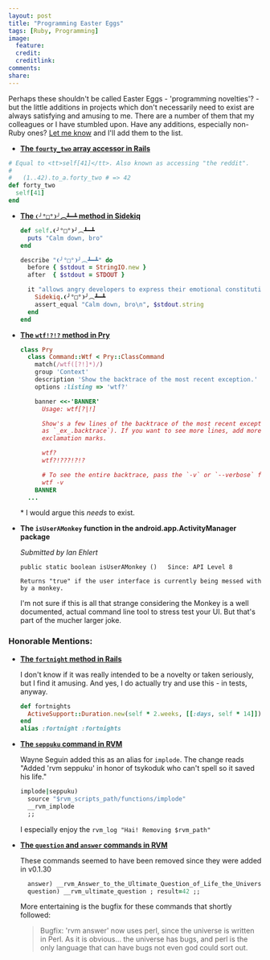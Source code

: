 ```yaml
---
layout: post
title: "Programming Easter Eggs"
tags: [Ruby, Programming]
image:
  feature:
  credit: 
  creditlink: 
comments: 
share: 
---
```


Perhaps these shouldn't be called Easter Eggs - 'programming novelties'? - but the little additions
in projects which don't necessarily need to exist are always satisfying and amusing to me. 
There are a number of them that my colleagues or I have stumbled upon. Have any additions,
especially non-Ruby ones? [Let me know][2] and I'll add them to the list. 

* **[The `fourty_two` array accessor in Rails][3]**

```ruby
# Equal to <tt>self[41]</tt>. Also known as accessing "the reddit".
#
#   (1..42).to_a.forty_two # => 42
def forty_two
  self[41]
end
```

* **[The `❨╯°□°❩╯︵┻━┻` method in Sidekiq][4]**

  ~~~ruby
  def self.❨╯°□°❩╯︵┻━┻
    puts "Calm down, bro"
  end

  describe "❨╯°□°❩╯︵┻━┻" do
    before { $stdout = StringIO.new }
    after  { $stdout = STDOUT }

    it "allows angry developers to express their emotional constitution and remedies it" do
      Sidekiq.❨╯°□°❩╯︵┻━┻
      assert_equal "Calm down, bro\n", $stdout.string
    end
  end
  ~~~
* **[The `wtf!?!?` method in Pry][5]**

  ~~~ruby
  class Pry
    class Command::Wtf < Pry::ClassCommand
      match(/wtf([?!]*)/)
      group 'Context'
      description 'Show the backtrace of the most recent exception.'
      options :listing => 'wtf?'

      banner <<-'BANNER'
        Usage: wtf[?|!]

        Show's a few lines of the backtrace of the most recent exception (also available
        as `_ex_.backtrace`). If you want to see more lines, add more question marks or
        exclamation marks.

        wtf?
        wtf?!???!?!?

        # To see the entire backtrace, pass the `-v` or `--verbose` flag.
        wtf -v
      BANNER
    ...
  ~~~

  \* I would argue this _needs_ to exist.

* **The `isUserAMonkey` function in the android.app.ActivityManager package**
  
  _Submitted by Ian Ehlert_

  ~~~plaintext
  public static boolean isUserAMonkey ()   Since: API Level 8

  Returns "true" if the user interface is currently being messed with by a monkey.
  ~~~

  I'm not sure if this is all that strange considering the Monkey is a well documented, actual
  command line tool to stress test your UI. But that's part of the mucher larger joke.

### Honorable Mentions:

* **[The `fortnight` method in Rails][6]**

  I don't know if it was really intended to be a novelty or taken seriously, but I find it amusing.
  And yes, I do actually try and use this - in tests, anyway.

  ~~~ruby
  def fortnights
    ActiveSupport::Duration.new(self * 2.weeks, [[:days, self * 14]])
  end
  alias :fortnight :fortnights
  ~~~
* **[The `seppuku` command in RVM][7]**

  Wayne Seguin added this as an alias for `implode`. The change reads "Added 'rvm seppuku' in honor
  of tsykoduk who can't spell so it saved his life."

  ~~~ruby
  implode|seppuku)
    source "$rvm_scripts_path/functions/implode"
    __rvm_implode
    ;;
  ~~~

  I especially enjoy the `rvm_log "Hai! Removing $rvm_path"`

* **[The `question` and `answer` commands in RVM][8]**

  These commands seemed to have been removed since they were added in v0.1.30

  ~~~ruby
    answer) __rvm_Answer_to_the_Ultimate_Question_of_Life_the_Universe_and_Everything ; result=42 ;;
    question) __rvm_ultimate_question ; result=42 ;;
  ~~~

  More entertaining is the bugfix for these commands that shortly followed:

    > Bugfix: 'rvm answer' now uses perl, since the universe is written in Perl. As it is obvious... the universe has bugs, and perl is the only language that can have bugs not even god could sort out.

[1]: http://www.i-programmer.info/history/computer-languages/2340-coded-easter-eggs.html
[2]: http://www.twitter.com/chrisarcand
[3]: https://github.com/rails/rails/blob/master/activesupport/lib/active_support/core_ext/array/access.rb#L57
[4]: https://github.com/mperham/sidekiq/blob/master/lib/sidekiq.rb#L31
[5]: https://github.com/pry/pry/blob/master/lib/pry/commands/wtf.rb
[6]: https://github.com/rails/rails/blob/master/activesupport/lib/active_support/core_ext/numeric/time.rb#L59
[7]: https://github.com/wayneeseguin/rvm/blob/master/scripts/cli#L873
[8]: https://github.com/wayneeseguin/rvm/blob/0.1.30/scripts/cli#L417
